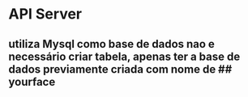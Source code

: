 # API Server 

## utiliza Mysql como base de dados nao e necessário criar tabela, apenas ter a base de dados previamente criada com nome de ## yourface
